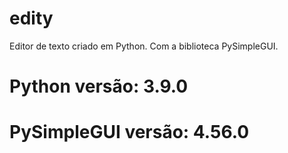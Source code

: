 # edity
<p>Editor de texto criado em Python. Com a biblioteca PySimpleGUI.<p>
<h1>Python versão: 3.9.0<h1>
<h1>PySimpleGUI versão: 4.56.0<h1>
